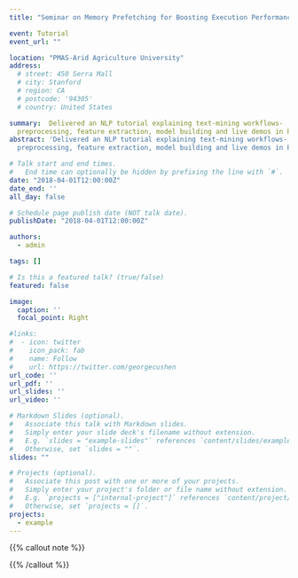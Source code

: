 ```yaml
---
title: "Seminar on Memory Prefetching for Boosting Execution Performance"

event: Tutorial
event_url: ""

location: "PMAS-Arid Agriculture University"
address:
  # street: 450 Serra Mall
  # city: Stanford
  # region: CA
  # postcode: '94305'
  # country: United States

summary:  Delivered an NLP tutorial explaining text-mining workflows-
  preprocessing, feature extraction, model building and live demos in Python.
abstract: 'Delivered an NLP tutorial explaining text-mining workflows-
  preprocessing, feature extraction, model building and live demos in Python.'

# Talk start and end times.
#   End time can optionally be hidden by prefixing the line with `#`.
date: "2018-04-01T12:00:00Z"
date_end: ''
all_day: false

# Schedule page publish date (NOT talk date).
publishDate: "2018-04-01T12:00:00Z"

authors:
  - admin

tags: []

# Is this a featured talk? (true/false)
featured: false

image:
  caption: ''
  focal_point: Right

#links:
#  - icon: twitter
#    icon_pack: fab
#    name: Follow
#    url: https://twitter.com/georgecushen
url_code: ''
url_pdf: ''
url_slides: ''
url_video: ''

# Markdown Slides (optional).
#   Associate this talk with Markdown slides.
#   Simply enter your slide deck's filename without extension.
#   E.g. `slides = "example-slides"` references `content/slides/example-slides.md`.
#   Otherwise, set `slides = ""`.
slides: ""

# Projects (optional).
#   Associate this post with one or more of your projects.
#   Simply enter your project's folder or file name without extension.
#   E.g. `projects = ["internal-project"]` references `content/project/deep-learning/index.md`.
#   Otherwise, set `projects = []`.
projects:
  - example
---
```


{{% callout note %}}
<!-- Click on the **Slides** button above to view the built-in slides feature. -->
{{% /callout %}}

<!-- Slides can be added in a few ways:

- **Create** slides using Hugo Blox Builder's [_Slides_](https://docs.hugoblox.com/reference/content-types/) feature and link using `slides` parameter in the front matter of the talk file
- **Upload** an existing slide deck to `static/` and link using `url_slides` parameter in the front matter of the talk file
- **Embed** your slides (e.g. Google Slides) or presentation video on this page using [shortcodes](https://docs.hugoblox.com/reference/markdown/).

Further event details, including [page elements](https://docs.hugoblox.com/reference/markdown/) such as image galleries, can be added to the body of this page. -->
